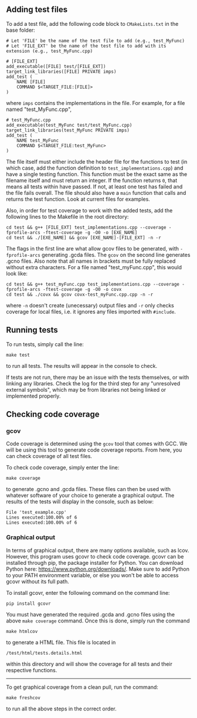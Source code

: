 ## Adding test files
To add a test file, add the following code block to `CMakeLists.txt` in the base folder:

```
# Let 'FILE' be the name of the test file to add (e.g., test_MyFunc)
# Let 'FILE_EXT' be the name of the test file to add with its extension (e.g., test_MyFunc.cpp)

# [FILE_EXT]
add_executable([FILE] test/[FILE_EXT])
target_link_libraries([FILE] PRIVATE imps)
add_test (
    NAME [FILE]
    COMMAND $<TARGET_FILE:[FILE]>
)
```

where `imps` contains the implementations in the file.
For example, for a file named "test_MyFunc.cpp",

```
# test_MyFunc.cpp
add_executable(test_MyFunc test/test_MyFunc.cpp)
target_link_libraries(test_MyFunc PRIVATE imps)
add_test (
    NAME test_MyFunc
    COMMAND $<TARGET_FILE:test_MyFunc>
)
```

The file itself must either include the header file for the functions to test (in which case, add the function definition to `test_implementations.cpp`) and have a single testing function. This function must be the exact same as the filename itself and must return an integer. If the function returns `0`, that means all tests within have passed. If not, at least one test has failed and the file fails overall. The file should also have a `main` function that calls and returns the test function. Look at current files for examples.

Also, in order for test coverage to work with the added tests, add the following lines to the Makefile in the root directory:
```
cd test && g++ [FILE_EXT] test_implementations.cpp --coverage -fprofile-arcs -ftest-coverage -g -O0 -o [EXE_NAME]
cd test && ./[EXE_NAME] && gcov [EXE_NAME]-[FILE_EXT] -n -r
```
The flags in the first line are what allow gcov files to be generated, with `-fprofile-arcs` generating .gcda files. The `gcov` on the second line generates .gcno files. Also note that all names in brackets must be fully replaced without extra characters. For a file named "test_myFunc.cpp", this would look like:
```
cd test && g++ test_myFunc.cpp test_implementations.cpp --coverage -fprofile-arcs -ftest-coverage -g -O0 -o covx
cd test && ./covx && gcov covx-test_myFunc.cpp.cpp -n -r
```
where `-n` doesn't create (unecessary) output files and `-r` only checks coverage for local files, i.e. it ignores any files imported with `#include`.

## Running tests
To run tests, simply call the line:
```
make test
```
to run all tests. The results will appear in the console to check.

If tests are not run, there may be an issue with the tests themselves, or with linking any libraries. Check the log for the third step for any "unresolved external symbols", which may be from libraries not being linked or implemented properly.


## Checking code coverage
### gcov
Code coverage is determined using the `gcov` tool that comes with GCC. We will be using this tool to generate code coverage reports. From here, you can check coverage of all test files.

To check code coverage, simply enter the line:
```
make coverage
```
to generate .gcno and .gcda files. These files can then be used with whatever software of your choice to generate a graphical output. The results of the tests will display in the console, such as below:

```
File 'test_example.cpp'
Lines executed:100.00% of 6
Lines executed:100.00% of 6
```

### Graphical output
In terms of graphical output, there are many options available, such as lcov. However, this program uses gcovr to check code coverage. gcovr can be installed through pip, the package installer for Python. You can download Python here: https://www.python.org/downloads/. Make sure to add Python to your PATH environment variable, or else you won't be able to access gcovr without its full path.

To install gcovr, enter the following command on the command line:
```
pip install gcovr
```
You must have generated the required .gcda and .gcno files using the above `make coverage` command. Once this is done, simply run the command 
```
make htmlcov
```
to generate a HTML file. This file is located in
```
/test/html/tests.details.html
```
within this directory and will show the coverage for all tests and their respective functions.

____

To get graphical coverage from a clean pull, run the command:
```
make freshcov
```
to run all the above steps in the correct order.
